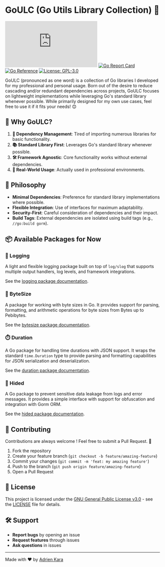 # GoULC (Go Utils Library Collection) 🚀

[![Matrix](https://img.shields.io/matrix/iglou.eu%3Amatrix.org?logo=matrix&color=yellow)](https://matrix.to/#/#iglou.eu:matrix.org)
[![Go Report Card](https://goreportcard.com/badge/gitlab.com/iglou.eu/goulc)](https://goreportcard.com/report/gitlab.com/iglou.eu/goulc)
[![Go Reference](https://pkg.go.dev/badge/gitlab.com/iglou.eu/goulc.svg)](https://pkg.go.dev/gitlab.com/iglou.eu/goulc)
[![License: GPL-3.0](https://img.shields.io/badge/License-GPL--3.0-blue.svg)](https://www.gnu.org/licenses/gpl-3.0)

GoULC (pronounced as one word) is a collection of Go libraries I developed for my professional and personal usage. Born out of the desire to reduce cascading and/or redundant dependencies across projects, GoULC focuses on lightweight implementations while leveraging Go's standard library whenever possible. While primarily designed for my own use cases, feel free to use it if it fits your needs! 😊

## 📌 Why GoULC?

1. **🔗 Dependency Management**: Tired of importing numerous libraries for basic functionality.
2. **📚 Standard Library First**: Leverages Go's standard library whenever possible.
3. **🛠️ Framework Agnostic**: Core functionality works without external dependencies.
4. **🏢 Real-World Usage**: Actually used in professional environments.

## 🎯 Philosophy

- **Minimal Dependencies**: Preference for standard library implementations where possible.
- **Flexible Integration**: Use of interfaces for maximum adaptability.
- **Security-First**: Careful consideration of dependencies and their impact.
- **Build Tags**: External dependencies are isolated using build tags (e.g., `//go:build gorm`).

## 📦 Available Packages for Now

### 📝 Logging

A light and flexible logging package built on top of `log/slog` that supports multiple output handlers, log levels, and framework integrations.

See the [logging package documentation](logging/README.md).

### 📏 ByteSize

A package for working with byte sizes in Go. It provides support for parsing, formatting, and arithmetic operations for byte sizes from Bytes up to Pebibytes.

See the [bytesize package documentation](bytesize/README.md).

### ⏱️ Duration

A Go package for handling time durations with JSON support. It wraps the standard `time.Duration` type to provide parsing and formatting capabilities for JSON serialization and deserialization.

See the [duration package documentation](duration/README.md).

### 🙈 Hided

A Go package to prevent sensitive data leakage from logs and error messages. It provides a simple interface with support for obfuscation and integration with Gorm ORM.

See the [hided package documentation](hided/README.md).

## 🤝 Contributing

Contributions are always welcome ! Feel free to submit a Pull Request. 🎉

1. Fork the repository
2. Create your feature branch (`git checkout -b feature/amazing-feature`)
3. Commit your changes (`git commit -m 'feat: my amazing feature'`)
4. Push to the branch (`git push origin feature/amazing-feature`)
5. Open a Pull Request

## 📜 License

This project is licensed under the [GNU General Public License v3.0](https://www.gnu.org/licenses/gpl-3.0) - see the [LICENSE](LICENSE) file for details.

## 🛠️ Support

- **Report bugs** by opening an issue
- **Request features** through issues
- **Ask questions** in issues

---

Made with ❤️ by [Adrien Kara](https://gitlab.com/adrienK)